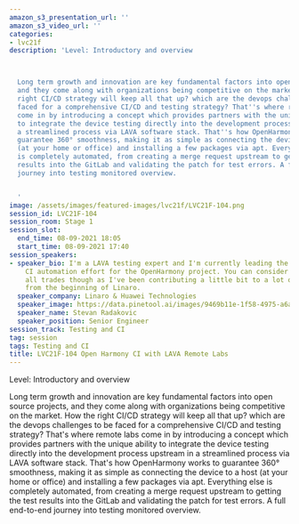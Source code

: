 ```yaml
---
amazon_s3_presentation_url: ''
amazon_s3_video_url: ''
categories:
- lvc21f
description: 'Level: Introductory and overview 



  Long term growth and innovation are key fundamental factors into open source projects,
  and they come along with organizations being competitive on the market. How the
  right CI/CD strategy will keep all that up? which are the devops challenges to be
  faced for a comprehensive CI/CD and testing strategy? That''s where remote labs
  come in by introducing a concept which provides partners with the unique ability
  to integrate the device testing directly into the development process upstream in
  a streamlined process via LAVA software stack. That''s how OpenHarmony works to
  guarantee 360° smoothness, making it as simple as connecting the device to a host
  (at your home or office) and installing a few packages via apt. Everything else
  is completely automated, from creating a merge request upstream to getting the test
  results into the GitLab and validating the patch for test errors. A full end-to-end
  journey into testing monitored overview.


  '
image: /assets/images/featured-images/lvc21f/LVC21F-104.png
session_id: LVC21F-104
session_room: Stage 1
session_slot:
  end_time: 08-09-2021 18:05
  start_time: 08-09-2021 17:40
session_speakers:
- speaker_bio: I'm a LAVA testing expert and I'm currently leading the testing and
    CI automation effort for the OpenHarmony project. You can consider me a jack of
    all trades though as I've been contributing a little bit to a lot of projects
    from the beginning of Linaro.
  speaker_company: Linaro & Huawei Technologies
  speaker_image: https://data.pinetool.ai/images/9469b11e-1f58-4975-a6a5-68d13f3cccd4.png
  speaker_name: Stevan Radakovic
  speaker_position: Senior Engineer
session_track: Testing and CI
tag: session
tags: Testing and CI
title: LVC21F-104 Open Harmony CI with LAVA Remote Labs
---
```


Level: Introductory and overview 


Long term growth and innovation are key fundamental factors into open source projects, and they come along with organizations being competitive on the market. How the right CI/CD strategy will keep all that up? which are the devops challenges to be faced for a comprehensive CI/CD and testing strategy? That's where remote labs come in by introducing a concept which provides partners with the unique ability to integrate the device testing directly into the development process upstream in a streamlined process via LAVA software stack. That's how OpenHarmony works to guarantee 360° smoothness, making it as simple as connecting the device to a host (at your home or office) and installing a few packages via apt. Everything else is completely automated, from creating a merge request upstream to getting the test results into the GitLab and validating the patch for test errors. A full end-to-end journey into testing monitored overview.